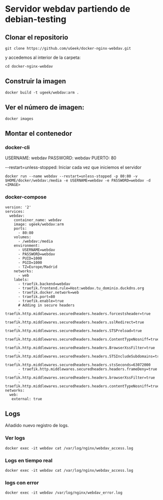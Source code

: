 # Servidor webdav partiendo de debian-testing

##  Clonar el repositorio

```
git clone https://github.com/uGeek/docker-nginx-webdav.git
```

y accedemos al interior de la carpeta:

```
cd docker-nginx-webdav
```

## Construir la imagen
```
docker build -t ugeek/webdav:arm .
```

## Ver el número de imagen:
```
docker images
```

## Montar el contenedor

### docker-cli
USERNAME: webdav
PASSWORD: webdav
PUERTO: 80

--restart=unless-stopped: Iniciar cada vez que iniciemos el servidor


```
docker run --name webdav --restart=unless-stopped -p 80:80 -v $HOME/docker/webdav:/media -e USERNAME=webdav -e PASSWORD=webdav -d  <IMAGE>
```

### docker-compose

```
version: '2'
services:
  webdav:
    container_name: webdav
    image: ugeek/webdav:arm
    ports:
      - 80:80
    volumes:
      - /webdav:/media
    environment:
      - USERNAME=webdav
      - PASSWORD=webdav
      - PUID=1000
      - PGID=1000
      - TZ=Europe/Madrid
    networks:
      - web
    labels:
      - traefik.backend=webdav                                                                                               
      - traefik.frontend.rule=Host:webdav.tu_dominio.duckdns.org
      - traefik.docker.network=web
      - traefik.port=80
      - traefik.enable=true
      # Adding in secure headers
      - traefik.http.middlewares.securedheaders.headers.forcestsheader=true
      - traefik.http.middlewares.securedheaders.headers.sslRedirect=true
      - traefik.http.middlewares.securedheaders.headers.STSPreload=true
      - traefik.http.middlewares.securedheaders.headers.ContentTypeNosniff=true
      - traefik.http.middlewares.securedheaders.headers.BrowserXssFilter=true
      - traefik.http.middlewares.securedheaders.headers.STSIncludeSubdomains=true
      - traefik.http.middlewares.securedheaders.headers.stsSeconds=63072000
      - traefik.http.middlewares.securedheaders.headers.frameDeny=true
      - traefik.http.middlewares.securedheaders.headers.browserXssFilter=true
      - traefik.http.middlewares.securedheaders.headers.contentTypeNosniff=true
networks:                                                                                                                   
  web:
   external: true 
```


## Logs

Añadido nuevo registro de logs.

### Ver logs

```
docker exec -it webdav cat /var/log/nginx/webdav_access.log
```

### Logs en tiempo real

```
docker exec -it webdav cat /var/log/nginx/webdav_access.log
```



### logs con error
```
docker exec -it webdav /var/log/nginx/webdav_error.log
```





